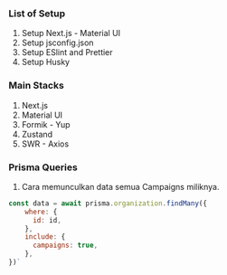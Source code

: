 ### List of Setup

1. Setup Next.js - Material UI
2. Setup jsconfig.json
3. Setup ESlint and Prettier
4. Setup Husky

### Main Stacks

1. Next.js
2. Material UI
3. Formik - Yup
4. Zustand
5. SWR - Axios

### Prisma Queries

1. Cara memunculkan data semua Campaigns miliknya.

```jsx
const data = await prisma.organization.findMany({
    where: {
      id: id,
    },
    include: {
      campaigns: true,
    },
})`
```
